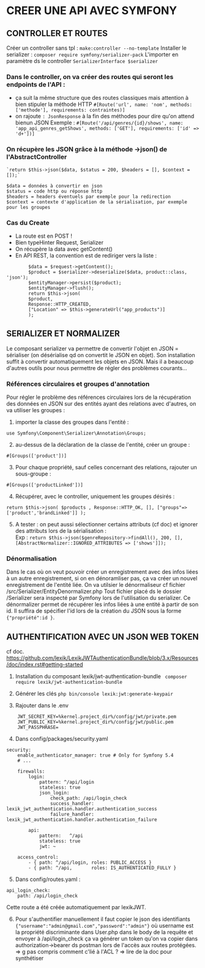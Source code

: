 # CREER UNE API AVEC SYMFONY

## CONTROLLER ET ROUTES

Créer un controller sans tpl : `make:controller --no-template`
Installer le serializer : `composer require symfony/serializer-pack`
L'importer en paramètre ds le controller `SerializerInterface $serializer`

### Dans le controller, on va créer des routes qui seront les endpoints de l'API :
- ça suit la même structure que des routes classiques mais attention à bien stipuler la méthode HTTP
`#[Route('url', name: 'nom', methods: ['methode'], requirements: contraintes)]`
- on rajoute `: JsonResponse` à la fin des méthodes pour dire qu'on attend bienun JSON
Exemple :
`#[Route('/api/genres/{id}/shows', name: 'app_api_genres_getShows', methods: ['GET'], requirements: ['id' => 'd+'])]`

### On récupère les JSON grâce à la méthode ->json() de l'AbstractController
    `return $this->json($data, $status = 200, $headers = [], $context = []);`

    $data = données à convertir en json
    $status = code http ou réponse http
    $headers = headers éventuels par exemple pour la redirection
    $context = contexte d'application de la sérialisation, par exemple pour les groupes 

### Cas du Create
- La route est en POST !
- Bien typeHinter Request, Serializer
- On récupère la data avec getContent()
- En API REST, la convention est de rediriger vers la liste :
<!-- //TODO verifier que la mise en page est ok :) -->
            $data = $request->getContent();
            $product = $serializer->deserialize($data, product::class, 'json');
            $entityManager->persist($product);
            $entityManager->flush();
            return $this->json(
            $product, 
            Response::HTTP_CREATED, 
            ["Location" => $this->generateUrl("app_products")]
            ); 

## SERIALIZER ET NORMALIZER

Le composant serializer va permettre de convertir l'objet en JSON = sérialiser (on désérialise qd on convertit le JSON en objet).
Son installation suffit à convertir automatiquement les objets en JSON.
Mais il a beaucoup d'autres outils pour nous permettre de régler des problèmes courants...

### Références circulaires et groupes d'annotation
Pour régler le problème des références circulaires lors de la récupération des données en JSON sur des entités ayant des relations avec d'autres, on va utiliser les groupes :

1. importer la classe des groupes dans l'entité :

`use Symfony\Component\Serializer\Annotation\Groups;`

2. au-dessus de la déclaration de la classe de l'entité, créer un groupe :

`#[Groups(['product'])]`

3. Pour chaque propriété, sauf celles concernant des relations, rajouter un sous-groupe :

`#[Groups(['productLinked'])]`

4. Récupérer, avec le controller, uniquement les groupes désirés : 

`return $this->json(
            $products ,
            Response::HTTP_OK,
            [],
            ["groups"=>['product','brandLinked']]
        );`

5. A tester : on peut aussi sélectionner certains attributs (cf doc) et ignorer des attributs lors de la sérialisation :  
Exp : `return $this->json($genreRepository->findAll(), 200, [], 
[AbstractNormalizer::IGNORED_ATTRIBUTES => ['shows']]);`

### Dénormalisation
Dans le cas où on veut pouvoir créer un enregistrement avec des infos liées à un autre enregistrement, si on en dénoramliser pas, ça va créer un nouvel enregistrement de l'entité liée.
On va utilsier le dénormaliseur cf fichier /src/Serializer/EntityDenormalizer.php
Tout fichier placé ds le dossier /Serializer sera inspecté par Symfony lors de l'utilisation du serializer.
Ce dénormalizer permet de récupérer les infos liées à une entité à partir de son id.
Il suffira de spécifier l'id lors de la création du JSON sous la forme `{"propriété":id }`.

## AUTHENTIFICATION AVEC UN JSON WEB TOKEN
cf doc. https://github.com/lexik/LexikJWTAuthenticationBundle/blob/3.x/Resources/doc/index.rst#getting-started

1. Installation du composant lexik/jwt-authentication-bundle
` composer require lexik/jwt-authentication-bundle`

2. Générer les clés 
`php bin/console lexik:jwt:generate-keypair`

3. Rajouter dans le .env
```
    JWT_SECRET_KEY=%kernel.project_dir%/config/jwt/private.pem
    JWT_PUBLIC_KEY=%kernel.project_dir%/config/jwt/public.pem
    JWT_PASSPHRASE=
```
4. Dans config/packages/security.yaml

```
security:
    enable_authenticator_manager: true # Only for Symfony 5.4
    # ...

    firewalls:
        login:
            pattern: ^/api/login
            stateless: true
            json_login:
                check_path: /api/login_check
                success_handler: lexik_jwt_authentication.handler.authentication_success
                failure_handler: lexik_jwt_authentication.handler.authentication_failure

        api:
            pattern:   ^/api
            stateless: true
            jwt: ~

    access_control:
        - { path: ^/api/login, roles: PUBLIC_ACCESS }
        - { path: ^/api,       roles: IS_AUTHENTICATED_FULLY }
```

5. Dans config/routes.yaml : 
```
api_login_check:
    path: /api/login_check
```
Cette route a été créée automatiquement par lexikJWT.

6. Pour s'authentifier manuellement il faut copier le json des identifiants 
`{"username":"admin@gmail.com","password":"admin"}` où username est la propriété discriminante dans User.php
dans le body de la requête et envoyer à /api/login_check
ça va générer un token qu'on va copier dans authorization->bearer ds postman lors de l'accès aux routes protégées.
=> g pas compris comment c'lié à l'ACL ?
=> lire de la doc pour synthétiser





